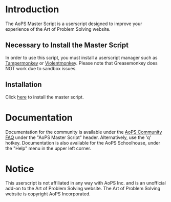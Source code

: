 # Introduction #
The AoPS Master Script is a userscript designed to improve your experience of the Art of Problem Solving website.
## Necessary to Install the Master Script ##
In order to use this script, you must install a userscript manager such as [Tampermonkey](https://tampermonkey.net/) or [Violentmonkey](https://violentmonkey.github.io/). Please note that Greasemonkey does NOT work due to sandbox issues.
## Installation ##
Click [here](https://raw.githubusercontent.com/casithepython/aops-master-script/master/script.user.js) to install the master script.
# Documentation #
Documentation for the community is available under the [AoPS Community FAQ](https://artofproblemsolving.com/community/faq) under the "AoPS Master Script" header. Alternatively, use the 'q' hotkey. Documentation is also available for the AoPS Schoolhouse, under the "Help" menu in the upper left corner.
# Notice #
This userscript is not affiliated in any way with AoPS Inc. and is an unofficial add-on to the Art of Problem Solving website. The Art of Problem Solving website is copyright AoPS Incorporated.
